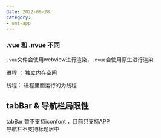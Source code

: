 ```yaml
---
date: 2022-09-28
category:
- uni-app
---
```


### .vue 和 .nvue 不同
`.vue`文件会使用webview进行渲染，`.nvue`会使用原生进行渲染.


进程 ： 独立内存空间

线程： 进程里面运行的为线程

## tabBar & 导航栏局限性

tabBar 暂不支持iconfont ，目前只支持APP  
导航栏不支持标题居中  

